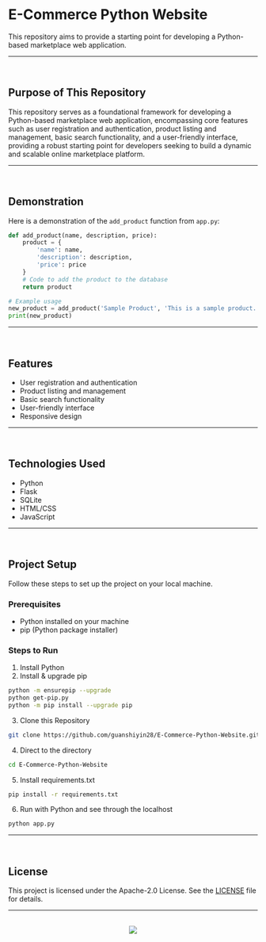 # E-Commerce Python Website

This repository aims to provide a starting point for developing a Python-based marketplace web application.

<hr><br>

## Purpose of This Repository

This repository serves as a foundational framework for developing a Python-based marketplace web application, encompassing core features such as user registration and authentication, product listing and management, basic search functionality, and a user-friendly interface, providing a robust starting point for developers seeking to build a dynamic and scalable online marketplace platform.

<hr><br>

## Demonstration

Here is a demonstration of the `add_product` function from `app.py`:

```python
def add_product(name, description, price):
    product = {
        'name': name,
        'description': description,
        'price': price
    }
    # Code to add the product to the database
    return product

# Example usage
new_product = add_product('Sample Product', 'This is a sample product.', 19.99)
print(new_product)
```

<hr><br>

## Features

- User registration and authentication
- Product listing and management
- Basic search functionality
- User-friendly interface
- Responsive design

<hr><br>

## Technologies Used

- Python
- Flask
- SQLite
- HTML/CSS
- JavaScript

<hr><br>

## Project Setup

Follow these steps to set up the project on your local machine.

### Prerequisites

- Python installed on your machine
- pip (Python package installer)

### Steps to Run

1. Install Python
2. Install & upgrade pip

```bash
python -m ensurepip --upgrade
python get-pip.py
python -m pip install --upgrade pip
```

3. Clone this Repository

```bash
git clone https://github.com/guanshiyin28/E-Commerce-Python-Website.git
```

4. Direct to the directory

```bash
cd E-Commerce-Python-Website
```

5. Install requirements.txt

```bash
pip install -r requirements.txt
```

6. Run with Python and see through the localhost

```bash
python app.py
```

<hr><br>

## License

This project is licensed under the Apache-2.0 License. See the [LICENSE](LICENSE) file for details.

<hr><br>

<div align="center">
   <a href="https://www.instagram.com/guanshiyin_/">
      <img src="https://capsule-render.vercel.app/api?type=waving&height=200&color=100:393E46,20:F7F7F7&section=footer&reversal=false&textBg=false&fontAlignY=50&descAlign=48&descAlignY=59"/>
   </a>
</div>
